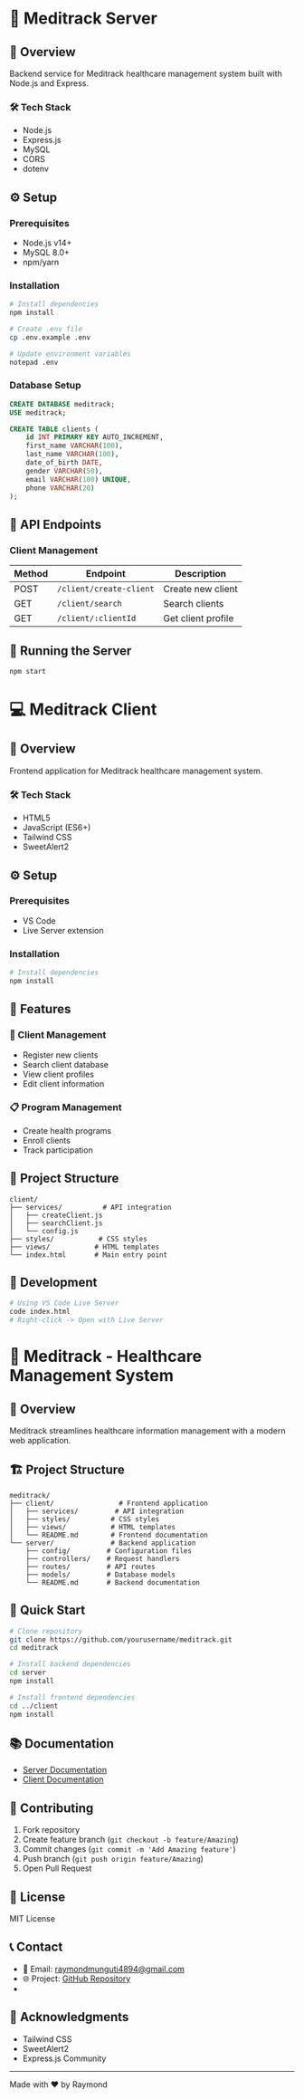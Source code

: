 # 🏥 Meditrack Server

## 🚀 Overview
Backend service for Meditrack healthcare management system built with Node.js and Express.

### 🛠️ Tech Stack
- Node.js
- Express.js
- MySQL
- CORS
- dotenv

## ⚙️ Setup

### Prerequisites
- Node.js v14+
- MySQL 8.0+
- npm/yarn

### Installation
```bash
# Install dependencies
npm install

# Create .env file
cp .env.example .env

# Update environment variables
notepad .env
```

### Database Setup
```sql
CREATE DATABASE meditrack;
USE meditrack;

CREATE TABLE clients (
    id INT PRIMARY KEY AUTO_INCREMENT,
    first_name VARCHAR(100),
    last_name VARCHAR(100),
    date_of_birth DATE,
    gender VARCHAR(50),
    email VARCHAR(100) UNIQUE,
    phone VARCHAR(20)
);
```

## 📡 API Endpoints

### Client Management
| Method | Endpoint | Description |
|--------|----------|-------------|
| POST | `/client/create-client` | Create new client |
| GET | `/client/search` | Search clients |
| GET | `/client/:clientId` | Get client profile |

## 🚀 Running the Server
```bash
npm start
```
# 💻 Meditrack Client

## 🚀 Overview
Frontend application for Meditrack healthcare management system.

### 🛠️ Tech Stack
- HTML5
- JavaScript (ES6+)
- Tailwind CSS
- SweetAlert2

## ⚙️ Setup

### Prerequisites
- VS Code
- Live Server extension

### Installation
```bash
# Install dependencies
npm install
```

## 🎯 Features

### 👥 Client Management
- Register new clients
- Search client database
- View client profiles
- Edit client information

### 📋 Program Management
- Create health programs
- Enroll clients
- Track participation

## 📁 Project Structure
```
client/
├── services/          # API integration
│   ├── createClient.js
│   ├── searchClient.js
│   └── config.js
├── styles/           # CSS styles
├── views/           # HTML templates
└── index.html       # Main entry point
```

## 🚀 Development
```bash
# Using VS Code Live Server
code index.html
# Right-click -> Open with Live Server
```
# 🏥 Meditrack - Healthcare Management System

## 🎯 Overview
Meditrack streamlines healthcare information management with a modern web application.

## 🏗️ Project Structure
```
meditrack/
├── client/                # Frontend application
│   ├── services/         # API integration
│   ├── styles/          # CSS styles
│   ├── views/           # HTML templates
│   └── README.md        # Frontend documentation
└── server/              # Backend application
    ├── config/         # Configuration files
    ├── controllers/    # Request handlers
    ├── routes/         # API routes
    ├── models/         # Database models
    └── README.md       # Backend documentation
```

## 🚀 Quick Start

```bash
# Clone repository
git clone https://github.com/yourusername/meditrack.git
cd meditrack

# Install backend dependencies
cd server
npm install

# Install frontend dependencies
cd ../client
npm install
```

## 📚 Documentation
- [Server Documentation](server/README.md)
- [Client Documentation](client/README.md)

## 🤝 Contributing
1. Fork repository
2. Create feature branch (`git checkout -b feature/Amazing`)
3. Commit changes (`git commit -m 'Add Amazing feature'`)
4. Push branch (`git push origin feature/Amazing`)
5. Open Pull Request

## 📝 License
MIT License

## 📞 Contact
- 📧 Email: raymondmunguti4894@gmail.com
- 🌐 Project: [GitHub Repository](https://github.com/Terkihacks/meditrack)
-

## 🙏 Acknowledgments
- Tailwind CSS
- SweetAlert2
- Express.js Community

---
Made with ❤️ by Raymond